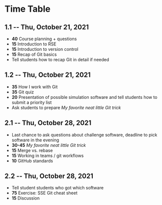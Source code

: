 # Time Table

## 1.1 -- Thu, October 21, 2021

* **40** Course planning + questions
* **15** Introduction to RSE
* **15** Introduction to version control
* **15** Recap of Git basics
* Tell students how to recap Git in detail if needed

## 1.2 -- Thu, October 21, 2021

* **35** How I work with Git
* **35** Git quiz
* **20** Presentation of possible simulation software and tell students how to submit a priority list
* Ask students to prepare *My favorite neat little Git trick*

## 2.1 -- Thu, October 28, 2021

* Last chance to ask questions about challenge software, deadline to pick software in the evening
* **30-45** *My favorite neat little Git trick*
* **15** Merge vs. rebase
* **15** Working in teams / git workflows
* **10** GitHub standards

## 2.2 -- Thu, October 28, 2021

* Tell student students who got which software
* **75** Exercise: SSE Git cheat sheet
* **15** Discussion
